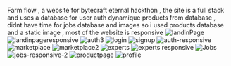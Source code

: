 Farm flow , a website for bytecraft eternal hackthon , the site is a  full stack and uses a database for user auth
dynamique products from database , 
didnt have time for jobs database and images so i used products database and a static image , 
most of the website is responsive 
![landinPage](https://github.com/aceiny/farmflow-hackthon/assets/112300561/11d086e7-0d4d-4d94-bcdd-4557e383018b)
![landinpageresponsive](https://github.com/aceiny/farmflow-hackthon/assets/112300561/e33a0fcf-b6fa-418f-8bdc-71cb05f6ead5)
![auth3](https://github.com/aceiny/farmflow-hackthon/assets/112300561/0fe4a7f6-fe00-42dd-9ce7-df807ec673fd)
![login](https://github.com/aceiny/farmflow-hackthon/assets/112300561/52e189db-6dd7-4125-b130-a95717dd7e01)
![signup](https://github.com/aceiny/farmflow-hackthon/assets/112300561/bbd32a62-1554-4983-a745-51cb254aef60)
![auth-responsive](https://github.com/aceiny/farmflow-hackthon/assets/112300561/8b2ba8ce-25e7-41cd-be0d-538dfb938c36)
![marketplace](https://github.com/aceiny/farmflow-hackthon/assets/112300561/aaabccb2-3c5d-4e4e-ad18-b45790db8999)
![marketplace2](https://github.com/aceiny/farmflow-hackthon/assets/112300561/fbe13d19-e2fd-4f13-a2f2-978e4ec8239f)
![experts](https://github.com/aceiny/farmflow-hackthon/assets/112300561/75287020-36a5-4f71-a86f-dcbfffa19d6c)
![experts responsive](https://github.com/aceiny/farmflow-hackthon/assets/112300561/4a59f4e3-c5d0-460e-9807-c61ffc4009fa)
![Jobs](https://github.com/aceiny/farmflow-hackthon/assets/112300561/4c48cd15-a5da-421b-80ba-a06e262fef9b)
![jobs-responsive-2](https://github.com/aceiny/farmflow-hackthon/assets/112300561/b24ee047-07ba-4e4a-a3c0-02fd72e1e25a)
![productpage](https://github.com/aceiny/farmflow-hackthon/assets/112300561/845bb366-6078-438e-8775-bc1cf7dafe21)
![profile](https://github.com/aceiny/farmflow-hackthon/assets/112300561/4cef535c-d2bc-4483-83d4-6efe5a115caa)
